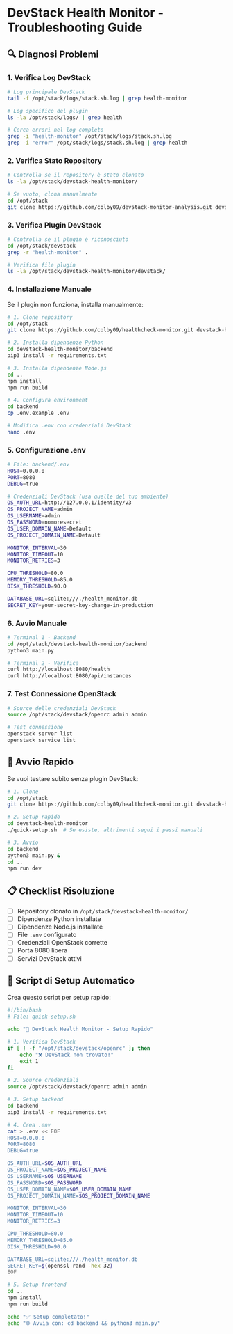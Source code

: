# DevStack Health Monitor - Troubleshooting Guide

## 🔍 **Diagnosi Problemi**

### **1. Verifica Log DevStack**
```bash
# Log principale DevStack
tail -f /opt/stack/logs/stack.sh.log | grep health-monitor

# Log specifico del plugin
ls -la /opt/stack/logs/ | grep health

# Cerca errori nel log completo
grep -i "health-monitor" /opt/stack/logs/stack.sh.log
grep -i "error" /opt/stack/logs/stack.sh.log | grep health
```

### **2. Verifica Stato Repository**
```bash
# Controlla se il repository è stato clonato
ls -la /opt/stack/devstack-health-monitor/

# Se vuoto, clona manualmente
cd /opt/stack
git clone https://github.com/colby09/devstack-monitor-analysis.git devstack-monitor-analysis
```

### **3. Verifica Plugin DevStack**
```bash
# Controlla se il plugin è riconosciuto
cd /opt/stack/devstack
grep -r "health-monitor" .

# Verifica file plugin
ls -la /opt/stack/devstack-health-monitor/devstack/
```

### **4. Installazione Manuale**
Se il plugin non funziona, installa manualmente:

```bash
# 1. Clone repository
cd /opt/stack
git clone https://github.com/colby09/healthcheck-monitor.git devstack-health-monitor

# 2. Installa dipendenze Python
cd devstack-health-monitor/backend
pip3 install -r requirements.txt

# 3. Installa dipendenze Node.js
cd ..
npm install
npm run build

# 4. Configura environment
cd backend
cp .env.example .env

# Modifica .env con credenziali DevStack
nano .env
```

### **5. Configurazione .env**
```bash
# File: backend/.env
HOST=0.0.0.0
PORT=8080
DEBUG=true

# Credenziali DevStack (usa quelle del tuo ambiente)
OS_AUTH_URL=http://127.0.0.1/identity/v3
OS_PROJECT_NAME=admin
OS_USERNAME=admin
OS_PASSWORD=nomoresecret
OS_USER_DOMAIN_NAME=Default
OS_PROJECT_DOMAIN_NAME=Default

MONITOR_INTERVAL=30
MONITOR_TIMEOUT=10
MONITOR_RETRIES=3

CPU_THRESHOLD=80.0
MEMORY_THRESHOLD=85.0
DISK_THRESHOLD=90.0

DATABASE_URL=sqlite:///./health_monitor.db
SECRET_KEY=your-secret-key-change-in-production
```

### **6. Avvio Manuale**
```bash
# Terminal 1 - Backend
cd /opt/stack/devstack-health-monitor/backend
python3 main.py

# Terminal 2 - Verifica
curl http://localhost:8080/health
curl http://localhost:8080/api/instances
```

### **7. Test Connessione OpenStack**
```bash
# Source delle credenziali DevStack
source /opt/stack/devstack/openrc admin admin

# Test connessione
openstack server list
openstack service list
```

## 🚀 **Avvio Rapido**

Se vuoi testare subito senza plugin DevStack:

```bash
# 1. Clone
cd /opt/stack
git clone https://github.com/colby09/healthcheck-monitor.git devstack-health-monitor

# 2. Setup rapido
cd devstack-health-monitor
./quick-setup.sh  # Se esiste, altrimenti segui i passi manuali

# 3. Avvio
cd backend
python3 main.py &
cd ..
npm run dev
```

## 📋 **Checklist Risoluzione**

- [ ] Repository clonato in `/opt/stack/devstack-health-monitor/`
- [ ] Dipendenze Python installate
- [ ] Dipendenze Node.js installate  
- [ ] File `.env` configurato
- [ ] Credenziali OpenStack corrette
- [ ] Porta 8080 libera
- [ ] Servizi DevStack attivi

## 🔧 **Script di Setup Automatico**

Crea questo script per setup rapido:

```bash
#!/bin/bash
# File: quick-setup.sh

echo "🚀 DevStack Health Monitor - Setup Rapido"

# 1. Verifica DevStack
if [ ! -f "/opt/stack/devstack/openrc" ]; then
    echo "❌ DevStack non trovato!"
    exit 1
fi

# 2. Source credenziali
source /opt/stack/devstack/openrc admin admin

# 3. Setup backend
cd backend
pip3 install -r requirements.txt

# 4. Crea .env
cat > .env << EOF
HOST=0.0.0.0
PORT=8080
DEBUG=true

OS_AUTH_URL=$OS_AUTH_URL
OS_PROJECT_NAME=$OS_PROJECT_NAME
OS_USERNAME=$OS_USERNAME
OS_PASSWORD=$OS_PASSWORD
OS_USER_DOMAIN_NAME=$OS_USER_DOMAIN_NAME
OS_PROJECT_DOMAIN_NAME=$OS_PROJECT_DOMAIN_NAME

MONITOR_INTERVAL=30
MONITOR_TIMEOUT=10
MONITOR_RETRIES=3

CPU_THRESHOLD=80.0
MEMORY_THRESHOLD=85.0
DISK_THRESHOLD=90.0

DATABASE_URL=sqlite:///./health_monitor.db
SECRET_KEY=$(openssl rand -hex 32)
EOF

# 5. Setup frontend
cd ..
npm install
npm run build

echo "✅ Setup completato!"
echo "🌐 Avvia con: cd backend && python3 main.py"
```